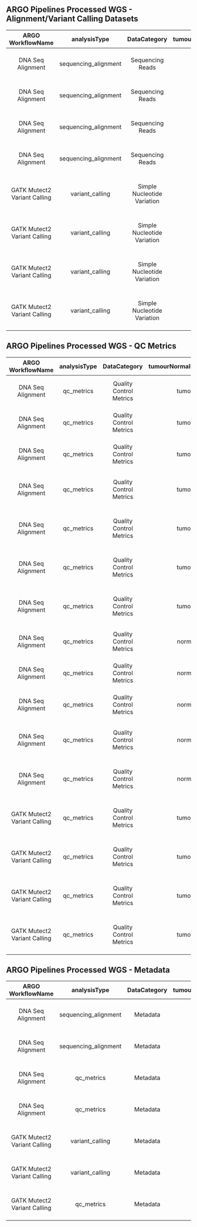 ## ARGO Pipelines Processed WGS - Alignment/Variant Calling Datasets
**ARGO WorkflowName**|**analysisType**|**DataCategory**|**tumourNormalDesignation**|**FileType**|**OpenBucketURL**
:-----:|:-----:|:-----:|:-----:|:-----:|:-----:
DNA Seq Alignment|sequencing_alignment|Sequencing Reads|tumour|CRAM|https://object.cancercollaboratory.org:9080/swift/v1/genomics-public-data/benchmark-datasets/TCRB-CA/DO262483/WGS/sequencing_alignment/tumour/TCRB-CA.DO262483.SA622771.wgs.20211117.aln.cram
DNA Seq Alignment|sequencing_alignment|Sequencing Reads|tumour|CRAI|https://object.cancercollaboratory.org:9080/swift/v1/genomics-public-data/benchmark-datasets/TCRB-CA/DO262483/WGS/sequencing_alignment/tumour/TCRB-CA.DO262483.SA622771.wgs.20211117.aln.cram.crai
DNA Seq Alignment|sequencing_alignment|Sequencing Reads|normal|CRAM|https://object.cancercollaboratory.org:9080/swift/v1/genomics-public-data/benchmark-datasets/TCRB-CA/DO262483/WGS/sequencing_alignment/normal/TCRB-CA.DO262483.SA622770.wgs.20211118.aln.cram
DNA Seq Alignment|sequencing_alignment|Sequencing Reads|normal|CRAI|https://object.cancercollaboratory.org:9080/swift/v1/genomics-public-data/benchmark-datasets/TCRB-CA/DO262483/WGS/sequencing_alignment/normal/TCRB-CA.DO262483.SA622770.wgs.20211118.aln.cram.crai
GATK Mutect2 Variant Calling|variant_calling|Simple Nucleotide Variation|tumour|VCF|https://object.cancercollaboratory.org:9080/swift/v1/genomics-public-data/benchmark-datasets/TCRB-CA/DO262483/WGS/variant_calling/tumour/TCRB-CA.DO262483.SA622771.wgs.20211209.gatk-mutect2.somatic.snv.vcf.gz
GATK Mutect2 Variant Calling|variant_calling|Simple Nucleotide Variation|tumour|TBI|https://object.cancercollaboratory.org:9080/swift/v1/genomics-public-data/benchmark-datasets/TCRB-CA/DO262483/WGS/variant_calling/tumour/TCRB-CA.DO262483.SA622771.wgs.20211209.gatk-mutect2.somatic.snv.vcf.gz.tbi
GATK Mutect2 Variant Calling|variant_calling|Simple Nucleotide Variation|tumour|VCF|https://object.cancercollaboratory.org:9080/swift/v1/genomics-public-data/benchmark-datasets/TCRB-CA/DO262483/WGS/variant_calling/tumour/TCRB-CA.DO262483.SA622771.wgs.20211209.gatk-mutect2.somatic.indel.vcf.gz
GATK Mutect2 Variant Calling|variant_calling|Simple Nucleotide Variation|tumour|TBI|https://object.cancercollaboratory.org:9080/swift/v1/genomics-public-data/benchmark-datasets/TCRB-CA/DO262483/WGS/variant_calling/tumour/TCRB-CA.DO262483.SA622771.wgs.20211209.gatk-mutect2.somatic.indel.vcf.gz.tbi

## ARGO Pipelines Processed WGS - QC Metrics
**ARGO WorkflowName**|**analysisType**|**DataCategory**|**tumourNormalDesignation**|**FileType**|**OpenBucketURL**
:-----:|:-----:|:-----:|:-----:|:-----:|:-----:
DNA Seq Alignment|qc_metrics|Quality Control Metrics|tumour|TGZ|https://object.cancercollaboratory.org:9080/swift/v1/genomics-public-data/benchmark-datasets/TCRB-CA/DO262483/WGS/qc_metrics/tumour/TCRB-CA.DO262483.SA622771.wgs.20211117.aln.cram.qc_metrics.tgz
DNA Seq Alignment|qc_metrics|Quality Control Metrics|tumour|TGZ|https://object.cancercollaboratory.org:9080/swift/v1/genomics-public-data/benchmark-datasets/TCRB-CA/DO262483/WGS/qc_metrics/tumour/TCRB-CA.DO262483.SA622771.wgs.20211117.aln.cram.oxog_metrics.tgz
DNA Seq Alignment|qc_metrics|Quality Control Metrics|tumour|TGZ|https://object.cancercollaboratory.org:9080/swift/v1/genomics-public-data/benchmark-datasets/TCRB-CA/DO262483/WGS/qc_metrics/tumour/TCRB-CA.DO262483.SA622771.wgs.20211117.aln.cram.duplicates_metrics.tgz
DNA Seq Alignment|qc_metrics|Quality Control Metrics|tumour|TGZ|https://object.cancercollaboratory.org:9080/swift/v1/genomics-public-data/benchmark-datasets/TCRB-CA/DO262483/WGS/qc_metrics/tumour/TCRB-CA.DO262483.SA622771.wgs.20211117.TCRBOA7T-WGS-L4.ubam_qc_metrics.tgz
DNA Seq Alignment|qc_metrics|Quality Control Metrics|tumour|TGZ|https://object.cancercollaboratory.org:9080/swift/v1/genomics-public-data/benchmark-datasets/TCRB-CA/DO262483/WGS/qc_metrics/tumour/TCRB-CA.DO262483.SA622771.wgs.20211117.TCRBOA7T-WGS-L3.ubam_qc_metrics.tgz
DNA Seq Alignment|qc_metrics|Quality Control Metrics|tumour|TGZ|https://object.cancercollaboratory.org:9080/swift/v1/genomics-public-data/benchmark-datasets/TCRB-CA/DO262483/WGS/qc_metrics/tumour/TCRB-CA.DO262483.SA622771.wgs.20211117.TCRBOA7T-WGS-L2.ubam_qc_metrics.tgz
DNA Seq Alignment|qc_metrics|Quality Control Metrics|tumour|TGZ|https://object.cancercollaboratory.org:9080/swift/v1/genomics-public-data/benchmark-datasets/TCRB-CA/DO262483/WGS/qc_metrics/tumour/TCRB-CA.DO262483.SA622771.wgs.20211117.TCRBOA7T-WGS-L1.ubam_qc_metrics.tgz
DNA Seq Alignment|qc_metrics|Quality Control Metrics|normal|TGZ|https://object.cancercollaboratory.org:9080/swift/v1/genomics-public-data/benchmark-datasets/TCRB-CA/DO262483/WGS/qc_metrics/normal/TCRB-CA.DO262483.SA622770.wgs.20211118.aln.cram.qc_metrics.tgz
DNA Seq Alignment|qc_metrics|Quality Control Metrics|normal|TGZ|https://object.cancercollaboratory.org:9080/swift/v1/genomics-public-data/benchmark-datasets/TCRB-CA/DO262483/WGS/qc_metrics/normal/TCRB-CA.DO262483.SA622770.wgs.20211118.aln.cram.oxog_metrics.tgz
DNA Seq Alignment|qc_metrics|Quality Control Metrics|normal|TGZ|https://object.cancercollaboratory.org:9080/swift/v1/genomics-public-data/benchmark-datasets/TCRB-CA/DO262483/WGS/qc_metrics/normal/TCRB-CA.DO262483.SA622770.wgs.20211118.aln.cram.duplicates_metrics.tgz
DNA Seq Alignment|qc_metrics|Quality Control Metrics|normal|TGZ|https://object.cancercollaboratory.org:9080/swift/v1/genomics-public-data/benchmark-datasets/TCRB-CA/DO262483/WGS/qc_metrics/normal/TCRB-CA.DO262483.SA622770.wgs.20211118.TCRBOA7N-WGS-L2.ubam_qc_metrics.tgz
DNA Seq Alignment|qc_metrics|Quality Control Metrics|normal|TGZ|https://object.cancercollaboratory.org:9080/swift/v1/genomics-public-data/benchmark-datasets/TCRB-CA/DO262483/WGS/qc_metrics/normal/TCRB-CA.DO262483.SA622770.wgs.20211118.TCRBOA7N-WGS-L1.ubam_qc_metrics.tgz
GATK Mutect2 Variant Calling|qc_metrics|Quality Control Metrics|tumour|TGZ|https://object.cancercollaboratory.org:9080/swift/v1/genomics-public-data/benchmark-datasets/TCRB-CA/DO262483/WGS/qc_metrics/tumour/TCRB-CA.DO262483.SA622771.wgs.20211209.gatk-mutect2.somatic.mutect_filtering_metrics.tgz
GATK Mutect2 Variant Calling|qc_metrics|Quality Control Metrics|tumour|TGZ|https://object.cancercollaboratory.org:9080/swift/v1/genomics-public-data/benchmark-datasets/TCRB-CA/DO262483/WGS/qc_metrics/tumour/TCRB-CA.DO262483.SA622771.wgs.20211209.gatk-mutect2.somatic.mutect_callable_metrics.tgz
GATK Mutect2 Variant Calling|qc_metrics|Quality Control Metrics|tumour|TGZ|https://object.cancercollaboratory.org:9080/swift/v1/genomics-public-data/benchmark-datasets/TCRB-CA/DO262483/WGS/qc_metrics/tumour/TCRB-CA.DO262483.SA622771.wgs.20211209.gatk-mutect2.somatic.contamination_metrics.tgz
GATK Mutect2 Variant Calling|qc_metrics|Quality Control Metrics|tumour|TGZ|https://object.cancercollaboratory.org:9080/swift/v1/genomics-public-data/benchmark-datasets/TCRB-CA/DO262483/WGS/qc_metrics/tumour/TCRB-CA.DO262483.SA622770.wgs.20211209.gatk-mutect2.somatic.contamination_metrics.tgz

## ARGO Pipelines Processed WGS - Metadata
**ARGO WorkflowName**|**analysisType**|**DataCategory**|**tumourNormalDesignation**|**FileType**|**OpenBucketURL**
:-----:|:-----:|:-----:|:-----:|:-----:|:-----:
DNA Seq Alignment|sequencing_alignment|Metadata|tumour|JSON|https://object.cancercollaboratory.org:9080/swift/v1/genomics-public-data/benchmark-datasets/TCRB-CA/DO262483/WGS/sequencing_alignment/tumour/f31834bc-fc8b-4bec-9834-bcfc8babecf4.sequencing_alignment.json
DNA Seq Alignment|sequencing_alignment|Metadata|normal|JSON|https://object.cancercollaboratory.org:9080/swift/v1/genomics-public-data/benchmark-datasets/TCRB-CA/DO262483/WGS/sequencing_alignment/normal/e6207a9d-d134-486f-a07a-9dd134486f82.sequencing_alignment.json
DNA Seq Alignment|qc_metrics|Metadata|tumour|JSON|https://object.cancercollaboratory.org:9080/swift/v1/genomics-public-data/benchmark-datasets/TCRB-CA/DO262483/WGS/qc_metrics/tumour/ffd8176a-62db-4dbb-9817-6a62db2dbb97.qc_metrics.json
DNA Seq Alignment|qc_metrics|Metadata|normal|JSON|https://object.cancercollaboratory.org:9080/swift/v1/genomics-public-data/benchmark-datasets/TCRB-CA/DO262483/WGS/qc_metrics/normal/c0e5e3fb-6da6-4c8f-a5e3-fb6da63c8f5d.qc_metrics.json
GATK Mutect2 Variant Calling|variant_calling|Metadata|tumour|JSON|https://object.cancercollaboratory.org:9080/swift/v1/genomics-public-data/benchmark-datasets/TCRB-CA/DO262483/WGS/variant_calling/tumour/b97a8a3f-ad63-4215-ba8a-3fad63c215c7.variant_calling.json
GATK Mutect2 Variant Calling|variant_calling|Metadata|tumour|JSON|https://object.cancercollaboratory.org:9080/swift/v1/genomics-public-data/benchmark-datasets/TCRB-CA/DO262483/WGS/variant_calling/tumour/44193e58-89ad-434a-993e-5889ad434a8c.variant_calling.json
GATK Mutect2 Variant Calling|qc_metrics|Metadata|tumour|JSON|https://object.cancercollaboratory.org:9080/swift/v1/genomics-public-data/benchmark-datasets/TCRB-CA/DO262483/WGS/qc_metrics/tumour/9b5a6c13-caa5-492d-9a6c-13caa5192db1.qc_metrics.json